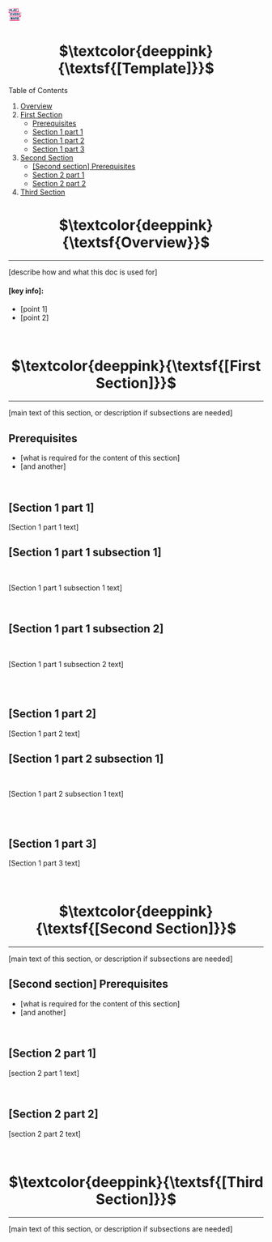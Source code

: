 <a href="/readme.md"><img src="/docs/images/PlayEveryWareLogo.gif" alt="Lobby Screenshot" width="5%"/></a>

# <div align="center">$\textcolor{deeppink}{\textsf{[Template]}}$</div> <a name="[template]" />


Table of Contents
1. [Overview](#overview)
2. [First Section](#[first-section])
    * [Prerequisites](#prerequisites)
    * [Section 1 part 1](#[section-1-part-1])
    * [Section 1 part 2](#[section-1-part-2])
    * [Section 1 part 3](#[section-1-part-3])
3. [Second Section](#[second-section])
    * [[Second section] Prerequisites](#[second-section]-prerequisites)
    * [Section 2 part 1](#[section-2-part-1])
    * [Section 2 part 2](#[section-2-part-2])
4. [Third Section](#[third-section])


# <div align="center">$\textcolor{deeppink}{\textsf{Overview}}$</div> <a name="overview" />
---

[describe how and what this doc is used for] 

#### [key info]:
* [point 1]
* [point 2]

<br />

# <div align="center">$\textcolor{deeppink}{\textsf{[First Section]}}$</div> <a name="[first-section]" />
---

[main text of this section, or description if subsections are needed]

## Prerequisites
* [what is required for the content of this section]
* [and another]

<br />

## [Section 1 part 1]

[Section 1 part 1 text]

## [Section 1 part 1 subsection 1]
<br />

[Section 1 part 1  subsection 1 text]

<br />

## [Section 1 part 1 subsection 2]
<br />

[Section 1 part 1  subsection 2 text]

<br />

<br />

## [Section 1 part 2]

[Section 1 part 2 text]

## [Section 1 part 2 subsection 1]
<br />

[Section 1 part 2  subsection 1 text]

<br />

<br />

## [Section 1 part 3]

[Section 1 part 3 text]

<br />

# <div align="center">$\textcolor{deeppink}{\textsf{[Second Section]}}$</div> <a name="[second-section]" />
---

[main text of this section, or description if subsections are needed]

## [Second section] Prerequisites
* [what is required for the content of this section]
* [and another]

<br />

## [Section 2 part 1]

[section 2 part 1 text]

<br />

## [Section 2 part 2]

[section 2 part 2 text]

<br />

# <div align="center">$\textcolor{deeppink}{\textsf{[Third Section]}}$</div> <a name="[third-section]" />
---

[main text of this section, or description if subsections are needed]

